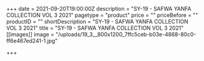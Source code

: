 +++
date = 2021-09-20T19:00:00Z
description = "SY-19 - SAFWA YANFA COLLECTION VOL 3 2021"
pagetype = "product"
price = ""
priceBefore = ""
productID = ""
shortDescription = "SY-19 - SAFWA YANFA COLLECTION VOL 3 2021"
title = "SY-19 - SAFWA YANFA COLLECTION VOL 3 2021"
[[images]]
image = "/uploads/19_3__800x1200_7ffc5ceb-b03e-4868-80c0-ff6e467ed241-1.jpg"

+++
